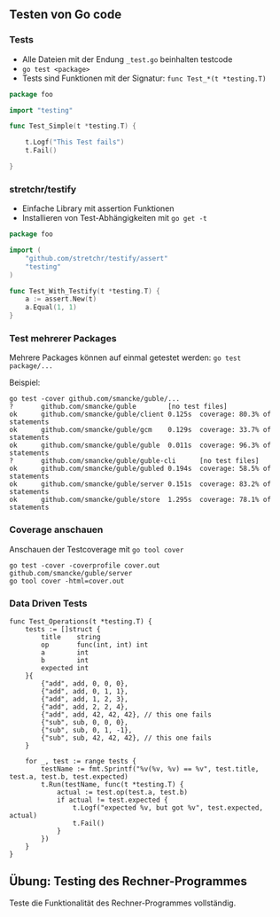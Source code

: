 
## Testen von Go code

### Tests
* Alle Dateien mit der Endung `_test.go` beinhalten testcode
* `go test <package>`
* Tests sind Funktionen mit der Signatur: `func Test_*(t *testing.T)`

```go
package foo

import "testing"

func Test_Simple(t *testing.T) {

	t.Logf("This Test fails")
	t.Fail()

}
```

### stretchr/testify
* Einfache Library mit assertion Funktionen
* Installieren von Test-Abhängigkeiten mit `go get -t`

```go
package foo

import (
	"github.com/stretchr/testify/assert"
	"testing"
)

func Test_With_Testify(t *testing.T) {
	a := assert.New(t)
	a.Equal(1, 1)
}
```

### Test mehrerer Packages
Mehrere Packages können auf einmal getestet werden: `go test package/...`

Beispiel:
```shell
go test -cover github.com/smancke/guble/...
?       github.com/smancke/guble        [no test files]
ok      github.com/smancke/guble/client 0.125s  coverage: 80.3% of statements
ok      github.com/smancke/guble/gcm    0.129s  coverage: 33.7% of statements
ok      github.com/smancke/guble/guble  0.011s  coverage: 96.3% of statements
?       github.com/smancke/guble/guble-cli      [no test files]
ok      github.com/smancke/guble/gubled 0.194s  coverage: 58.5% of statements
ok      github.com/smancke/guble/server 0.151s  coverage: 83.2% of statements
ok      github.com/smancke/guble/store  1.295s  coverage: 78.1% of statements
```

### Coverage anschauen
Anschauen der Testcoverage mit `go tool cover`

```shell
go test -cover -coverprofile cover.out  github.com/smancke/guble/server
go tool cover -html=cover.out
```

### Data Driven Tests
```
func Test_Operations(t *testing.T) {
	tests := []struct {
		title    string
		op       func(int, int) int
		a        int
		b        int
		expected int
	}{
		{"add", add, 0, 0, 0},
		{"add", add, 0, 1, 1},
		{"add", add, 1, 2, 3},
		{"add", add, 2, 2, 4},
		{"add", add, 42, 42, 42}, // this one fails
		{"sub", sub, 0, 0, 0},
		{"sub", sub, 0, 1, -1},
		{"sub", sub, 42, 42, 42}, // this one fails
	}

	for _, test := range tests {
		testName := fmt.Sprintf("%v(%v, %v) == %v", test.title, test.a, test.b, test.expected)
		t.Run(testName, func(t *testing.T) {
			actual := test.op(test.a, test.b)
			if actual != test.expected {
				t.Logf("expected %v, but got %v", test.expected, actual)
				t.Fail()
			}
		})
	}
}
```

## Übung: Testing des Rechner-Programmes

Teste die Funktionalität des Rechner-Programmes vollständig.
